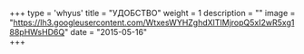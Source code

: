 +++
type = 'whyus'
title = "УДОБСТВО"
weight = 1
description = ""
image = "https://lh3.googleusercontent.com/WtxesWYHZghdXlTIMjropQ5xI2wR5xg188pHWsHD6Q"
date = "2015-05-16"  
+++
